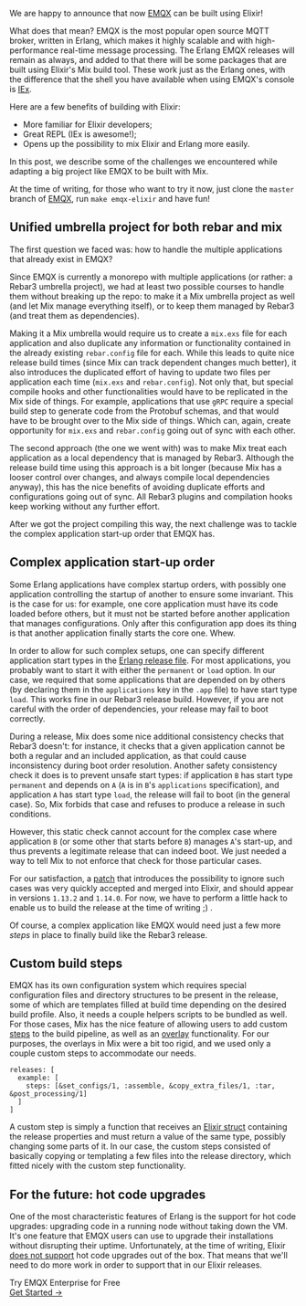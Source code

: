 We are happy to announce that now [EMQX](https://github.com/emqx/emqx/) can be built using Elixir!

What does that mean?  EMQX is the most popular open source MQTT broker, written in Erlang, which makes it highly scalable and with high-performance real-time message processing.  The Erlang EMQX releases will remain as always, and added to that there will be some packages that are built using Elixir's Mix build tool.  These work just as the Erlang ones, with the difference that the shell you have available when using EMQX's console is [IEx](https://hexdocs.pm/iex/1.13/IEx.html).

Here are a few benefits of building with Elixir:

- More familiar for Elixir developers;
- Great REPL (IEx is awesome!);
- Opens up the possibility to mix Elixir and Erlang more easily.

In this post, we describe some of the challenges we encountered while adapting a big project like EMQX to be built with Mix.

At the time of writing, for those who want to try it now, just clone the `master` branch of [EMQX](https://github.com/emqx/emqx/), run `make emqx-elixir` and have fun!

## Unified umbrella project for both rebar and mix

The first question we faced was: how to handle the multiple applications that already exist in EMQX?

Since EMQX is currently a monorepo with multiple applications (or rather: a Rebar3 umbrella project), we had at least two possible courses to handle them without breaking up the repo: to make it a Mix umbrella project as well (and let Mix manage everything itself), or to keep them managed by Rebar3 (and treat them as dependencies).

Making it a Mix umbrella would require us to create a `mix.exs` file for each application and also duplicate any information or functionality contained in the already existing `rebar.config` file for each.  While this leads to quite nice release build times (since Mix can track dependent changes much better), it also introduces the duplicated effort of having to update two files per application each time (`mix.exs` and `rebar.config`).  Not only that, but special compile hooks and other functionalities would have to be replicated in the Mix side of things.  For example, applications that use `gRPC` require a special build step to generate code from the Protobuf schemas, and that would have to be brought over to the Mix side of things.  Which can, again, create opportunity for `mix.exs` and `rebar.config` going out of sync with each other.

The second approach (the one we went with) was to make Mix treat each application as a local dependency that is managed by Rebar3.  Although the release build time using this approach is a bit longer (because Mix has a looser control over changes, and always compile local dependencies anyway), this has the nice benefits of avoiding duplicate efforts and configurations going out of sync.  All Rebar3 plugins and compilation hooks keep working without any further effort.

After we got the project compiling this way, the next challenge was to tackle the complex application start-up order that EMQX has.

## Complex application start-up order

Some Erlang applications have complex startup orders, with possibly one application controlling the startup of another to ensure some invariant.  This is the case for us: for example, one core application must have its code loaded before others, but it must not be started before another application that manages configurations.  Only after this configuration app does its thing is that another application finally starts the core one.  Whew.

In order to allow for such complex setups, one can specify different application start types in the [Erlang release file](https://www.erlang.org/doc/man/rel.html).  For most applications, you probably want to start it with either the `permanent` or `load` option.  In our case, we required that some applications that are depended on by others (by declaring them in the `applications` key in the `.app` file) to have start type `load`.  This works fine in our Rebar3 release build.  However, if you are not careful with the order of dependencies, your release may fail to boot correctly.

During a release, Mix does some nice additional consistency checks that Rebar3 doesn't: for instance, it checks that a given application cannot be both a regular and an included application, as that could cause inconsistency during boot order resolution.  Another safety consistency check it does is to prevent unsafe start types: if application `B` has start type `permanent` and depends on `A` (`A` is in `B`'s `applications` specification), and application `A` has start type `load`, the release will fail to boot (in the general case).  So, Mix forbids that case and refuses to produce a release in such conditions.

However, this static check cannot account for the complex case where application `B` (or some other that starts before `B`) manages `A`'s start-up, and thus prevents a legitimate release that can indeed boot.  We just needed a way to tell Mix to not enforce that check for those particular cases.

For our satisfaction, a [patch](https://github.com/elixir-lang/elixir/pull/11506) that introduces the possibility to ignore such cases was very quickly accepted and merged into Elixir, and should appear in versions `1.13.2` and `1.14.0`.  For now, we have to perform a little hack to enable us to build the release at the time of writing ;) .

Of course, a complex application like EMQX would need just a few more *steps* in place to finally build like the Rebar3 release.

## Custom build steps

EMQX has its own configuration system which requires special configuration files and directory structures to be present in the release, some of which are templates filled at build time depending on the desired build profile.  Also, it needs a couple helpers scripts to be bundled as well.  For those cases, Mix has the nice feature of allowing users to add custom [steps](https://hexdocs.pm/mix/1.13.1/Mix.Tasks.Release.html#module-steps) to the build pipeline, as well as an [overlay](https://hexdocs.pm/mix/1.13.1/Mix.Tasks.Release.html#module-overlays) functionality.  For our purposes, the overlays in Mix were a bit too rigid, and we used only a couple custom steps to accommodate our needs.

```
releases: [
  example: [
    steps: [&set_configs/1, :assemble, &copy_extra_files/1, :tar, &post_processing/1]
  ]
]
```

A custom step is simply a function that receives an [Elixir struct](https://hexdocs.pm/mix/1.13.1/Mix.Release.html#__struct__/0) containing the release properties and must return a value of the same type, possibly changing some parts of it.  In our case, the custom steps consisted of basically copying or templating a few files into the release directory, which fitted nicely with the custom step functionality.

## For the future: hot code upgrades

One of the most characteristic features of Erlang is the support for hot code upgrades: upgrading code in a running node without taking down the VM.  It's one feature that EMQX users can use to upgrade their installations without disrupting their uptime.  Unfortunately, at the time of writing, Elixir [does not support](https://hexdocs.pm/mix/1.13.1/Mix.Tasks.Release.html#module-hot-code-upgrades) hot code upgrades out of the box.  That means that we'll need to do more work in order to support that in our Elixir releases.


<section class="promotion">
    <div>
        Try EMQX Enterprise for Free
    </div>
    <a href="https://www.emqx.com/en/try?product=enterprise" class="button is-gradient px-5">Get Started →</a >
</section>
